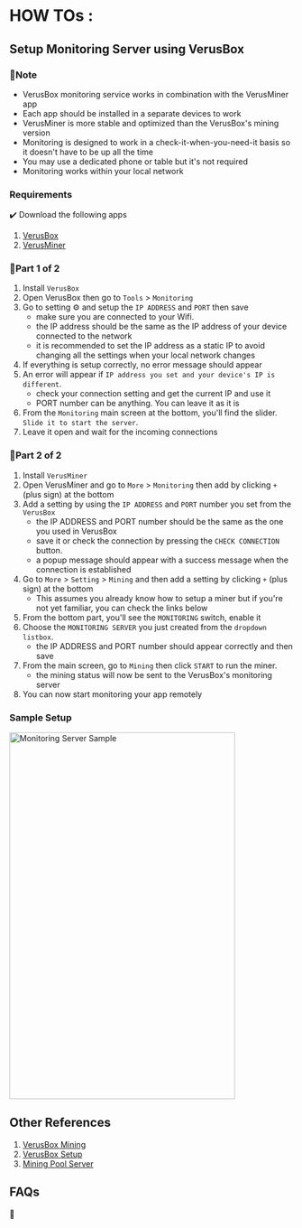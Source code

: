 # HOW TOs :
## Setup Monitoring Server using VerusBox

### 📝Note
- VerusBox monitoring service works in combination with the VerusMiner app
- Each app should be installed in a separate devices to work
- VerusMiner is more stable and optimized than the VerusBox's mining version
- Monitoring is designed to work in a check-it-when-you-need-it basis so it doesn't have to be up all the time
- You may use a dedicated phone or table but it's not required
- Monitoring works within your local network

### Requirements
✔️ Download the following apps
1. [VerusBox](https://play.google.com/store/apps/details?id=com.pangzlab.verus_box&gl=US)
2. [VerusMiner](https://play.google.com/store/apps/details?id=com.pangzlab.verus_miner&gl=US)

### 🥩Part 1 of 2
1. Install `VerusBox`
2. Open VerusBox then go to `Tools` > `Monitoring`
3. Go to setting ⚙️ and setup the `IP ADDRESS` and `PORT` then save
    - make sure you are connected to your Wifi.
    - the IP address should be the same as the IP address of your device connected to the network
    - it is recommended to set the IP address as a static IP to avoid changing all the settings when your local network changes
4. If everything is setup correctly, no error message should appear
5. An error will appear if `IP address you set and your device's IP is different`.
    - check your connection setting and get the current IP and use it
    - PORT number can be anything. You can leave it as it is
6. From the `Monitoring` main screen at the bottom, you'll find the slider. `Slide it to start the server`.
7. Leave it open and wait for the incoming connections


### 🧀Part 2 of 2
1. Install `VerusMiner`
2. Open VerusMiner and go to `More` > `Monitoring` then add by clicking `+` (plus sign) at the bottom
3. Add a setting by using the `IP ADDRESS` and `PORT` number you set from the `VerusBox`
    - the IP ADDRESS and PORT number should be the same as the one you used in VerusBox
    - save it or check the connection by pressing the `CHECK CONNECTION` button.
    - a popup message should appear with a success message when the connection is established
4. Go to `More` > `Setting` > `Mining` and then add a setting by clicking `+` (plus sign) at the bottom
    - This assumes you already know how to setup a miner but if you're not yet familiar, you can check the links below
5. From the bottom part, you'll see the `MONITORING` switch, enable it
6. Choose the `MONITORING SERVER` you just created from the `dropdown listbox`.
    - the IP ADDRESS and PORT number should appear correctly and then save
7. From the main screen, go to `Mining` then click `START` to run the miner.
    - the mining status will now be sent to the VerusBox's monitoring server
8. You can now start monitoring your app remotely


### Sample Setup
<img src="https://github.com/pangz-lab/verus_box-release/blob/master/help_assets/img/setup_monitoring.gif" alt="Monitoring Server Sample" height="650" width="400"/>


## Other References
1. [VerusBox Mining](https://youtu.be/7M8Bwz52d7A)
2. [VerusBox Setup](https://youtu.be/Uq97hCHUYwA)
3. [Mining Pool Server](https://youtu.be/CF5O-revXIE)

## FAQs
🚧